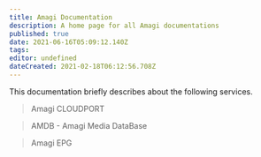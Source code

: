 ```yaml
---
title: Amagi Documentation
description: A home page for all Amagi documentations
published: true
date: 2021-06-16T05:09:12.140Z
tags: 
editor: undefined
dateCreated: 2021-02-18T06:12:56.708Z
---
```


This documentation briefly describes about the following services.

> Amagi CLOUDPORT

> AMDB - Amagi Media DataBase

> Amagi EPG
